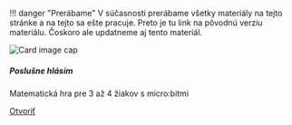 !!! danger "Prerábame"
    V súčasnosti prerábame všetky materiály na tejto stránke a na tejto sa ešte pracuje.
    Preto je tu link na pôvodnú verziu materiálu. Čoskoro ale updatneme aj tento materiál.

<div class="card mb-4 box-shadow  h-100">
                <img class="card-img-top" src="/static/img/materialy/microbit-makecode-01-04.jpg" alt="Card image cap">
                <div class="card-body">
                  <h5 class="card-title">Poslušne hlásim</h5>
                  <p class="card-text">Matematická hra pre 3 až 4 žiakov s micro:bitmi</p>
                  <div class="text-center">
                    <a href="/static/downloads/metodiky/microbit-makecode-poslusne-hlasim.pdf" class="btn btn-info">Otvoriť</a>
                  </div>
                </div>
              </div>